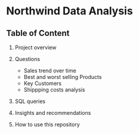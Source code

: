 # Northwind Data Analysis 

## **Table of Content**
1. Project overview
2. Questions
   - Sales trend over time
   - Best and worst selling Products
   - Key Customers
   - Shippping costs analysis
     
4. SQL queries
5. Insights and recommendations
6. How to use this repository
